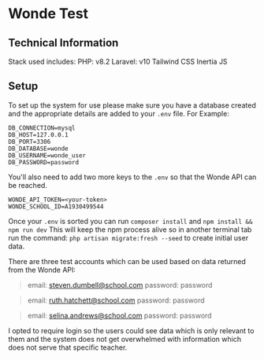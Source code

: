 # Wonde Test

## Technical Information

Stack used includes:
PHP: v8.2
Laravel: v10
Tailwind CSS
Inertia JS


## Setup
To set up the system for use please make sure you have a database created and the appropriate details are added to your `.env` file.
For Example: 
```
DB_CONNECTION=mysql
DB_HOST=127.0.0.1
DB_PORT=3306
DB_DATABASE=wonde
DB_USERNAME=wonde_user
DB_PASSWORD=password
```
You'll also need to add two more keys to the `.env` so that the Wonde API can be reached.

```
WONDE_API_TOKEN=<your-token>
WONDE_SCHOOL_ID=A1930499544
```

Once your `.env` is sorted you can run `composer install` and `npm install && npm run dev`
This will keep the npm process alive so in another terminal tab run the command: `php artisan migrate:fresh --seed` to create initial user data.

There are three test accounts which can be used based on data returned from the Wonde API:

> email: steven.dumbell@school.com
> password: password

> email: ruth.hatchett@school.com
> password: password

> email: selina.andrews@school.com
> password: password

I opted to require login so the users could see data which is only relevant to them and the system does not get overwhelmed with information which does not serve that specific teacher.
